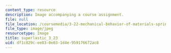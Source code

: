 ```yaml
---
content_type: resource
description: Image accompanying a course assignment.
file: null
file_location: /coursemedia/3-22-mechanical-behavior-of-materials-spring-2008/df1c829cee830e031d4e959176672ac8_superlastic_3_23.jpg
file_type: image/jpeg
resourcetype: Image
title: superlastic_3_23
uid: df1c829c-ee83-0e03-1d4e-959176672ac8
---
```

